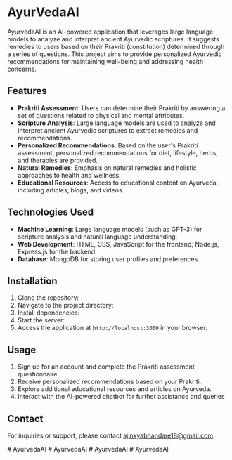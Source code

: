 # AyurVedaAI

AyurvedaAI is an AI-powered application that leverages large language models to analyze and interpret ancient Ayurvedic scriptures. It suggests remedies to users based on their Prakriti (constitution) determined through a series of questions. This project aims to provide personalized Ayurvedic recommendations for maintaining well-being and addressing health concerns.

## Features

- **Prakriti Assessment**: Users can determine their Prakriti by answering a set of questions related to physical and mental attributes.
- **Scripture Analysis**: Large language models are used to analyze and interpret ancient Ayurvedic scriptures to extract remedies and recommendations.
- **Personalized Recommendations**: Based on the user's Prakriti assessment, personalized recommendations for diet, lifestyle, herbs, and therapies are provided.
- **Natural Remedies**: Emphasis on natural remedies and holistic approaches to health and wellness.
- **Educational Resources**: Access to educational content on Ayurveda, including articles, blogs, and videos.

## Technologies Used

- **Machine Learning**: Large language models (such as GPT-3) for scripture analysis and natural language understanding.
- **Web Development**: HTML, CSS, JavaScript for the frontend; Node.js, Express.js for the backend.
- **Database**: MongoDB for storing user profiles and preferences.
.

## Installation

1. Clone the repository:
2. Navigate to the project directory:
3. Install dependencies:
4. Start the server:
5. Access the application at `http://localhost:3000` in your browser.

## Usage

1. Sign up for an account and complete the Prakriti assessment questionnaire.
2. Receive personalized recommendations based on your Prakriti.
3. Explore additional educational resources and articles on Ayurveda.
4. Interact with the AI-powered chatbot for further assistance and queries

## Contact

For inquiries or support, please contact ajinkyabhandare18@gmail.com



#   A y u r v e d a A I  
 #   A y u r v e d a A I  
 #   A y u r v e d a A I  
 #   A y u r v e d a A I  
 